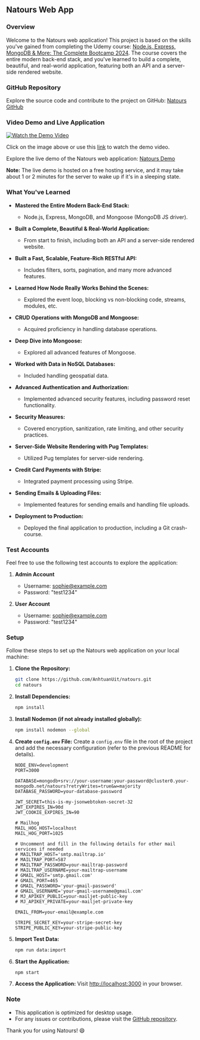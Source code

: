## Natours Web App

### Overview

Welcome to the Natours web application! This project is based on the skills you've gained from completing the Udemy course: [Node.js, Express, MongoDB & More: The Complete Bootcamp 2024](https://www.udemy.com/course/nodejs-express-mongodb-bootcamp/). The course covers the entire modern back-end stack, and you've learned to build a complete, beautiful, and real-world application, featuring both an API and a server-side rendered website.

### GitHub Repository

Explore the source code and contribute to the project on GitHub: [Natours GitHub](https://github.com/AnhtuanUit/natours)

### Video Demo and Live Application

[![Watch the Demo Video](https://img.youtube.com/vi/jo0hrj23-i8/0.jpg)](https://youtu.be/jo0hrj23-i8)

Click on the image above or use this [link](https://www.youtube.com/watch?v=jo0hrj23-i8) to watch the demo video.

Explore the live demo of the Natours web application: [Natours Demo](https://natours-8ogu.onrender.com/)

**Note:** The live demo is hosted on a free hosting service, and it may take about 1 or 2 minutes for the server to wake up if it's in a sleeping state.


### What You've Learned

- **Mastered the Entire Modern Back-End Stack:**
  - Node.js, Express, MongoDB, and Mongoose (MongoDB JS driver).

- **Built a Complete, Beautiful & Real-World Application:**
  - From start to finish, including both an API and a server-side rendered website.

- **Built a Fast, Scalable, Feature-Rich RESTful API:**
  - Includes filters, sorts, pagination, and many more advanced features.

- **Learned How Node Really Works Behind the Scenes:**
  - Explored the event loop, blocking vs non-blocking code, streams, modules, etc.

- **CRUD Operations with MongoDB and Mongoose:**
  - Acquired proficiency in handling database operations.

- **Deep Dive into Mongoose:**
  - Explored all advanced features of Mongoose.

- **Worked with Data in NoSQL Databases:**
  - Included handling geospatial data.

- **Advanced Authentication and Authorization:**
  - Implemented advanced security features, including password reset functionality.

- **Security Measures:**
  - Covered encryption, sanitization, rate limiting, and other security practices.

- **Server-Side Website Rendering with Pug Templates:**
  - Utilized Pug templates for server-side rendering.

- **Credit Card Payments with Stripe:**
  - Integrated payment processing using Stripe.

- **Sending Emails & Uploading Files:**
  - Implemented features for sending emails and handling file uploads.

- **Deployment to Production:**
  - Deployed the final application to production, including a Git crash-course.

### Test Accounts

Feel free to use the following test accounts to explore the application:

1. **Admin Account**
   - Username: sophie@example.com
   - Password: "test1234"

2. **User Account**
   - Username: sophie@example.com
   - Password: "test1234"

### Setup

Follow these steps to set up the Natours web application on your local machine:

1. **Clone the Repository:**
   ```bash
   git clone https://github.com/AnhtuanUit/natours.git
   cd natours
   ```

2. **Install Dependencies:**
   ```bash
   npm install
   ```

3. **Install Nodemon (if not already installed globally):**
   ```bash
   npm install nodemon --global
   ```

4. **Create `config.env` File:**
   Create a `config.env` file in the root of the project and add the necessary configuration (refer to the previous README for details).

   ```env
   NODE_ENV=development
   PORT=3000

   DATABASE=mongodb+srv://your-username:your-password@cluster0.your-mongodb.net/natours?retryWrites=true&w=majority
   DATABASE_PASSWORD=your-database-password

   JWT_SECRET=this-is-my-jsonwebtoken-secret-32
   JWT_EXPIRES_IN=90d
   JWT_COOKIE_EXPIRES_IN=90

   # Mailhog
   MAIL_HOG_HOST=localhost
   MAIL_HOG_PORT=1025

   # Uncomment and fill in the following details for other mail services if needed
   # MAILTRAP_HOST='smtp.mailtrap.io'
   # MAILTRAP_PORT=587
   # MAILTRAP_PASSWORD=your-mailtrap-password
   # MAILTRAP_USERNAME=your-mailtrap-username
   # GMAIL_HOST='smtp.gmail.com'
   # GMAIL_PORT=465
   # GMAIL_PASSWORD='your-gmail-password'
   # GMAIL_USERNAME='your-gmail-username@gmail.com'
   # MJ_APIKEY_PUBLIC=your-mailjet-public-key
   # MJ_APIKEY_PRIVATE=your-mailjet-private-key

   EMAIL_FROM=your-email@example.com

   STRIPE_SECRET_KEY=your-stripe-secret-key
   STRIPE_PUBLIC_KEY=your-stripe-public-key
   ```

5. **Import Test Data:**
   ```bash
   npm run data:import
   ```

6. **Start the Application:**
   ```bash
   npm start
   ```

7. **Access the Application:**
   Visit [http://localhost:3000](http://localhost:3000) in your browser.

### Note

- This application is optimized for desktop usage.
- For any issues or contributions, please visit the [GitHub repository](https://github.com/AnhtuanUit/natours).

Thank you for using Natours! 😄


